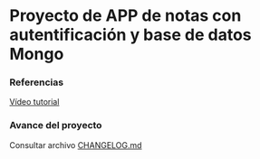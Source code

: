 # Proyecto de APP de notas con autentificación y base de datos Mongo



### Referencias
[Vídeo tutorial](https://www.youtube.com/watch?v=-bI0diefasA)

### Avance del proyecto
Consultar archivo [CHANGELOG.md](CHANGELOG.md)